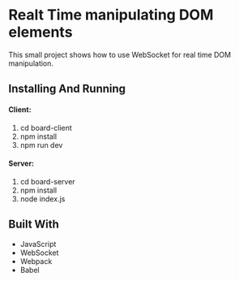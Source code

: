 # Realt Time manipulating DOM elements

This  small project shows how to use WebSocket for real time DOM manipulation. 

## Installing And Running

#### Client:
1. cd board-client
2. npm install
3. npm run dev

#### Server:
1. cd board-server
2. npm install
3. node index.js

## Built With

* JavaScript
* WebSocket
* Webpack
* Babel